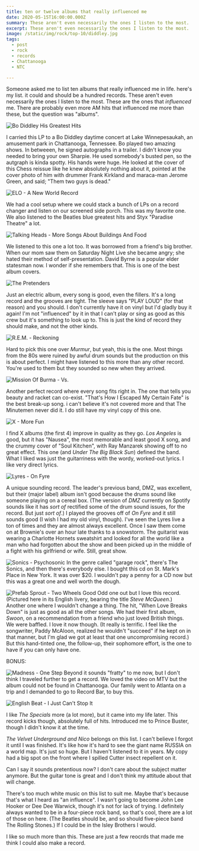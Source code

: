 ```yaml
---
title: ten or twelve albums that really influenced me
date: 2020-05-15T16:00:00.000Z
summary: These aren't even necessarily the ones I listen to the most.  These are the ones that "influenced" me.
excerpt: These aren't even necessarily the ones I listen to the most.  These are the ones that "influenced" me.
image: /static/img/rock/top-10/diddley.jpg
tags:
  - post
  - rock
  - records
  - Chattanooga
  - NTC

---
```


Someone asked me to list ten albums that really influenced me in life. here's my list. it could and should be a hundred records. These aren't even necessarily the ones I listen to the most. These are the ones that _influenced_ me. There are probably even more AM hits that influenced me more than these, but the question was "albums".

![Bo Diddley His Greatest Hits](/static/img/rock/top-10/diddley.jpg "Bo Diddley His Greatest Hits")

I carried this LP to a Bo Diddley daytime concert at Lake Winnepesaukah, an amusement park in Chattanooga, Tennessee.
Bo played two amazing shows. In betweeen, he signed autographs in a trailer. I didn't know you needed to bring your own Sharpie. He used somebody's busted pen, so the autgraph is kinda spotty. His hands were huge. He looked at the cover of this Chess reissue like he knew absolutely nothing about it, pointed at the cover photo of him with drummer Frank Kirkland and maraca-man Jerome Green, and said; "Them two guys is dead."

![ELO - A New World Record](/static/img/rock/top-10/a-new-world-record.jpg "ELO - A New World Record")

We had a cool setup where we could stack a bunch of LPs on a record changer and listen on our screened side porch. This was my favorite one. We also listened to the Beatles blue greatest hits and Styx "Paradise Theatre" a lot.

![Talking Heads - More Songs About Buildings And Food](/static/img/rock/top-10/more-songs.jpg "Talking Heads - More Songs About Buildings And Food")

We listened to this one a lot too. It was borrowed from a friend's big brother. When our mom saw them on Saturday Night Live she became angry; she hated their method of self-presentation. David Byrne is a popular elder statesman now. I wonder if she remembers that. This is one of the best album covers.

![The Pretenders](/static/img/rock/top-10/pretenders.jpg "The Pretenders")

Just an electric album, every song is good, even the fillers. It's a long record and the grooves are tight. The sleeve says "PLAY LOUD" (for that reason) and you should. I don't currently have it on vinyl but I'd gladly buy it again! I'm not "influenced" by it in that I can't play or sing as good as this crew but it's something to look up to. This is just the kind of record they should make, and not the other kinds.

![R.E.M. - Reckoning](/static/img/rock/top-10/rem-reckoning.jpg "R.E.M. - Reckoning")

Hard to pick this one over _Murmur_, but yeah, this is the one. Most things from the 80s were ruined by awful drum sounds but the production on this is about perfect. I might have listened to this more than any other record. You're used to them but they sounded so new when they arrived.

![Mission Of Burma - Vs.](/static/img/rock/top-10/mob-vs.jpg "Mission Of Burma - Vs.")

Another perfect record where every song fits right in. The one that tells you beauty and racket can co-exist. "That's How I Escaped My Certain Fate" is the best break-up song. i can't believe it's not covered more and that The Minutemen never did it. I do still have my vinyl copy of this one.

![X - More Fun](/static/img/rock/top-10/x-more-fun.jpg "X - More Fun")

I find X albums (the first 4) improve in quality as they go. _Los Angeles_ is good, but it has "Nausea", the most memorable and least good X song, and the crummy cover of "Soul Kitchen", with Ray Manzarek showing off to no great effect. This one (and _Under The Big Black Sun_) defined the band. What I liked was just the guitarriness with the  wordy, worked-out lyrics. I like very direct lyrics.

![Lyres - On Fyre](/static/img/rock/top-10/on-fyre.jpg "Lyres - On Fyre")

A unique sounding record. The leader's previous band, DMZ, was excellent, but their (major label) album isn't good because the drums sound like someone playing on a cereal box. (The version of _DMZ_ currently on Spotify sounds like it has _sort of_ rectified some of the drum sound issues, for the record. But just _sort of_.) I played the grooves off of _On Fyre_ and it still sounds good (I wish I had my old vinyl, though). I've seen the Lyres live a ton of times and they are almost always excellent. Once I saw them come on at Brownie's over an hour late thanks to a snowstorm. The guitarist was wearing a Charlotte Hornets sweatshirt and looked for all the world like a man who had forgotten about the show and been picked up in the middle of a fight with his girlfriend or wife. Still, great show.

![Sonics - Psychosonic](/static/img/rock/top-10/psychosonic.jpg "Sonics - Psychosonic")
In the genre called "garage rock", there's The Sonics, and then there's everybody else. I bought this cd on St. Mark's Place in New York. It was over $20. I wouldn't pay a penny for a CD now but this was a great one and well worth the dough.

![Prefab Sprout - Two Wheels Good](/static/img/rock/top-10/two-wheels-good.jpg "Prefab Sprout - Two Wheels Good")
Odd one out but I love this record. (Pictured here in its English livery, bearing the title _Steve McQueen_.) Another one where I wouldn't change a thing. The hit, "When Love Breaks Down" is just as good as all the other songs. We had their first album, _Swoon_, on a recommendation from a friend who just loved British things. We were baffled. I love it now though. (It really is terrific. I feel like the songwriter, Paddy McAloon, realized he wouldn't "succeed" if he kept on in that manner, but I'm glad we got at least that one uncompromising record.) But this hand-tinted one, the follow-up, their sophomore effort, is the one to have if you can only have one.

BONUS:

![Madness - One Step Beyond](/static/img/rock/top-10/one-step-beyond.jpg "Madness - One Step Beyond")
it sounds "fratty" to me now, but I don't think I traveled further to get a record. We loved the video on MTV but the album could not be found in Chattanooga. Our family went to Atlanta on a trip and I demanded to go to Record Bar, to buy this.

![English Beat - I Just Can't Stop It](/static/img/rock/top-10/just-cant-stop-it.webp "English Beat - I Just Can't Stop Its")

I like _The Specials_ more (a lot more), but it came into my life later. This record kicks though, absolutely full of hits. Introduced me to Prince Buster, though I didn't know it at the time.

_The Velvet Underground and Nico_ belongs on this list. I can't believe I forgot it until I was finished. It's like how it's hard to see the giant name RUSSIA on a world map. It's just so huge. But I haven't listened to it in years. My copy had a big spot on the front where I spilled Cutter insect repellent on it.

Can I say it sounds pretentious now? I don't care about the subject matter anymore. But the guitar tone is great and I don't think my attitude about that will change.

There's too much white music on this list to suit me. Maybe that's because that's what I heard as "an influence". I wasn't going to become John Lee Hooker or Dee Dee Warwick, though it's not for lack of trying. I definitely always wanted to be in a four-piece rock band, so that's cool, there are a lot of those on here. (The Beatles should be, and so should five-piece band The Rolling Stones.) If I could be in the Isley Brothers I would. 

I like so much more than this. These are just a few reocrds that made me think I could also make a record.